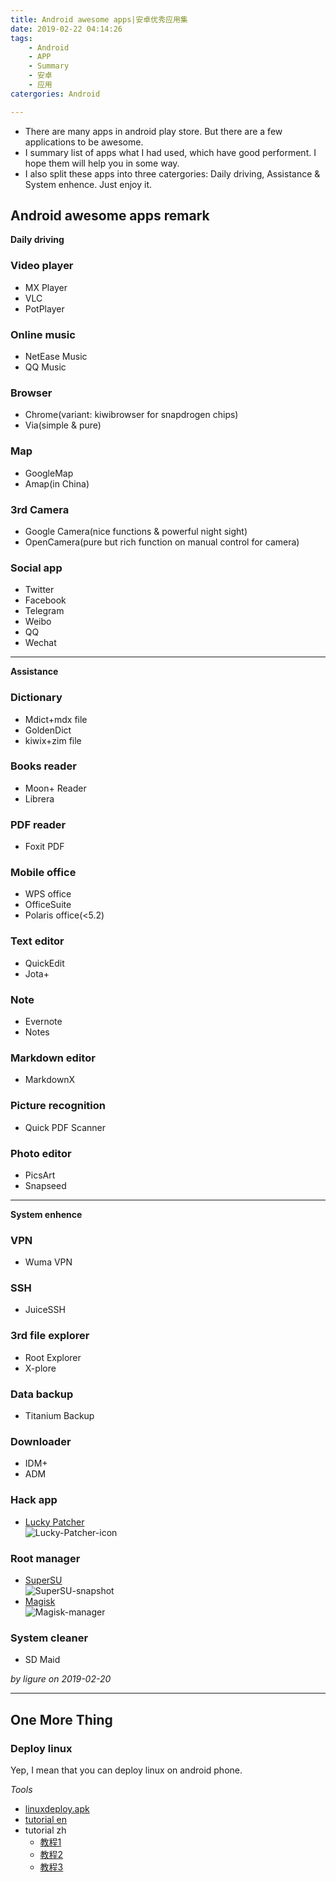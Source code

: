 ```yaml
---
title: Android awesome apps|安卓优秀应用集
date: 2019-02-22 04:14:26
tags:
    - Android
    - APP
    - Summary
    - 安卓
    - 应用
catergories: Android

---
```


+ There are many apps in android play store. But there are a few applications to be awesome.
+ I summary list of apps what I had used, which have good performent. I hope them will help you in some way.
+ I also split these apps into three catergories: Daily driving, Assistance & System enhence. Just enjoy it.

<!-- More -->
## Android awesome apps remark


**Daily driving**    


### Video player

+ MX Player
+ VLC
+ PotPlayer

### Online music

+ NetEase Music
+ QQ Music

### Browser

+ Chrome(variant: kiwibrowser for snapdrogen chips)
+ Via(simple & pure)

### Map

+ GoogleMap
+ Amap(in China)

### 3rd Camera

+ Google Camera(nice functions & powerful night sight)
+ OpenCamera(pure but rich function on manual control for camera)

### Social app

+ Twitter
+ Facebook
+ Telegram
+ Weibo
+ QQ
+ Wechat

---------------------

**Assistance**

### Dictionary

+ Mdict+mdx file
+ GoldenDict
+ kiwix+zim file

### Books reader

+ Moon+ Reader
+ Librera

### PDF reader

+ Foxit PDF

### Mobile office

+ WPS office
+ OfficeSuite
+ Polaris office(<5.2)

### Text editor
+ QuickEdit
+ Jota+

### Note

+ Evernote
+ Notes

### Markdown editor

+ MarkdownX

### Picture recognition

+ Quick PDF Scanner

### Photo editor

+ PicsArt
+ Snapseed

----------------------

**System enhence**

### VPN

+ Wuma VPN

### SSH

+ JuiceSSH

### 3rd file explorer

+ Root Explorer
+ X-plore

### Data backup

+ Titanium Backup

### Downloader

+ IDM+
+ ADM

### Hack app

+ [Lucky Patcher](https://www.luckypatchers.com/download/)      
![Lucky-Patcher-icon](https://www.luckypatchers.com/wp-content/uploads/2016/03/Lucky-patcher-logo.webp)

### Root manager

+ [SuperSU](http://supersu.com/)       
![SuperSU-snapshot](http://supersu.com/img/phone.gif)
+ [Magisk](https://magiskroot.net/install-download-magisk-manager-latest/)    
![Magisk-manager](https://magiskroot.net/wp-content/uploads/2017/07/magisk-manager-1024x576.webp)

### System cleaner

+ SD Maid


*by ligure on 2019-02-20*

--------------------

## One More Thing


### Deploy linux
Yep, I mean that you can deploy linux on android phone.

*Tools*

+ [linuxdeploy.apk](https://github.com/meefik/linuxdeploy/releases/download/2.2.1/linuxdeploy-2.2.1-243.apk)
+ [tutorial en](https://github.com/meefik/linuxdeploy/wiki/Installing-Kali-Linux-Guide)
+ tutorial zh
   + [教程1](https://www.htcp.net/4431.html)
   + [教程2](https://mlapp.cn/134.html)
   + [教程3](https://my.oschina.net/zss1993/blog/1790223)

